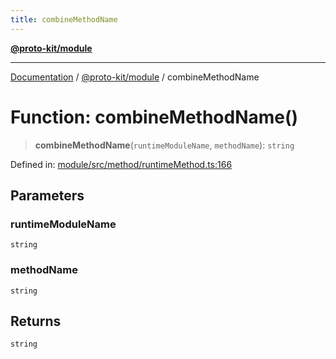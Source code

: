 ```yaml
---
title: combineMethodName
---
```


[**@proto-kit/module**](../README.md)

***

[Documentation](../../../README.md) / [@proto-kit/module](../README.md) / combineMethodName

# Function: combineMethodName()

> **combineMethodName**(`runtimeModuleName`, `methodName`): `string`

Defined in: [module/src/method/runtimeMethod.ts:166](https://github.com/proto-kit/framework/blob/4d6b3b6da51b3edee0fbf25ce72c1f59ec61e891/packages/module/src/method/runtimeMethod.ts#L166)

## Parameters

### runtimeModuleName

`string`

### methodName

`string`

## Returns

`string`
